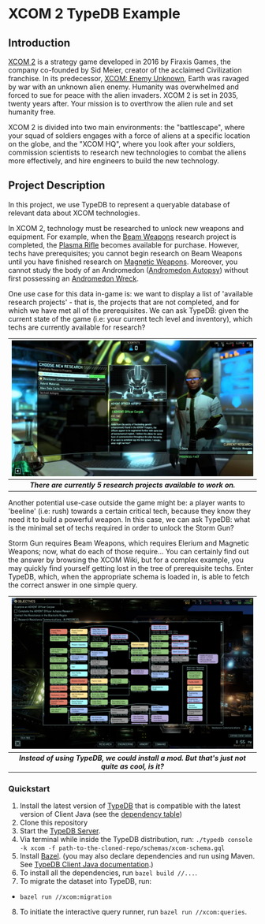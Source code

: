 # XCOM 2 TypeDB Example

## Introduction

[XCOM 2](https://en.wikipedia.org/wiki/XCOM_2) is a strategy game developed in 2016 by Firaxis Games, the company co-founded by Sid Meier, creator of the acclaimed Civilization franchise. In its predecessor, [XCOM: Enemy Unknown](https://en.wikipedia.org/wiki/XCOM:_Enemy_Unknown), Earth was ravaged by war with an unknown alien enemy. Humanity was overwhelmed and forced to sue for peace with the alien invaders. XCOM 2 is set in 2035, twenty years after. Your mission is to overthrow the alien rule and set humanity free.

XCOM 2 is divided into two main environments: the "battlescape", where your squad of soldiers engages with a force of aliens at a specific location on the globe, and the "XCOM HQ", where you look after your soldiers, commission scientists to research new technologies to combat the aliens more effectively, and hire engineers to build the new technology.

## Project Description

In this project, we use TypeDB to represent a queryable database of relevant data about XCOM technologies.

In XCOM 2, technology must be researched to unlock new weapons and equipment. For example, when the [Beam Weapons](https://xcom.fandom.com/wiki/Beam_Weapons_(research)) research project is completed, the [Plasma Rifle](https://xcom.fandom.com/wiki/Plasma_Rifle_(XCOM_2)) becomes available for purchase. However, techs have prerequisites; you cannot begin research on Beam Weapons until you have finished research on [Magnetic Weapons](https://xcom.fandom.com/wiki/Magnetic_Weapons). Moreover, you cannot study the body of an Andromedon ([Andromedon Autopsy](https://xcom.fandom.com/wiki/Andromedon_Autopsy)) without first possessing an [Andromedon Wreck](https://xcom.fandom.com/wiki/Andromedon_Wreck).

One use case for this data in-game is: we want to display a list of 'available research projects' - that is, the projects that are not completed, and for which we have met all of the prerequisites. We can ask TypeDB: given the current state of the game (i.e: your current tech level and inventory), which techs are currently available for research?

| ![research screen](images/xcom2-research-screen.jpg?raw=true) |
|:--:|
| ***There are currently 5 research projects available to work on.*** |

Another potential use-case outside the game might be: a player wants to 'beeline' (i.e: rush) towards a certain critical tech, because they know they need it to build a powerful weapon. In this case, we can ask TypeDB: what is the minimal set of techs required in order to unlock the Storm Gun?

Storm Gun requires Beam Weapons, which requires Elerium and Magnetic Weapons; now, what do each of those require... You can certainly find out the answer by browsing the XCOM Wiki, but for a complex example, you may quickly find yourself getting lost in the tree of prerequisite techs. Enter TypeDB, which, when the appropriate schema is loaded in, is able to fetch the correct answer in one simple query.

| ![tech tree](images/tech-tree-mod.jpg?raw=true) |
|:--:|
| ***Instead of using TypeDB, we could install a mod. But that's just not quite as cool, is it?*** |

### Quickstart
1. Install the latest version of [TypeDB](https://github.com/vaticle/typedb/releases) that is compatible with the latest version of Client Java (see the [dependency table](http://docs.vaticle.com/docs/client-api/java#dependencies))
2. Clone this repository
3. Start the [TypeDB Server](http://docs.vaticle.com/docs/running-typedb/install-and-run#start-the-typedb-server).
4. Via terminal while inside the TypeDB distribution, run: `./typedb console -k xcom -f path-to-the-cloned-repo/schemas/xcom-schema.gql`
5. Install [Bazel](https://docs.bazel.build/versions/master/install.html). (you may also declare dependencies and run using Maven. See [TypeDB Client Java documentation](http://docs.vaticle.com/docs/client-api/java).)
6. To install all the dependencies, run `bazel build //...`.
7. To migrate the dataset into TypeDB, run:
- `bazel run //xcom:migration`
8. To initiate the interactive query runner, run `bazel run //xcom:queries`.
